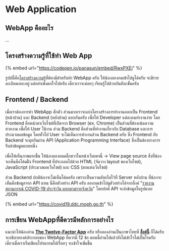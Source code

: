 # Web Application

## WebApp คืออะไร

...

## โครงสร้างความรู้ที่ใช้ทำ Web App

{% embed url="https://codepen.io/panasun/embed/RwxPXEj" %}

รูปปนี้คือ[โครงสร้างความรู้](../ep1-what-should-i-know/webapp-knowledge-graph.md)ที่ต้องมีสำหรับทำ WebApp ครับ ให้น้องลองกดเข้าไปดูได้ครับ จะมีรายละเอียดเยอะอยู่ แต่อย่าเพิ่งตกใจไปครับ เดี๋ยวเราจะค่อยๆ เรียนรู้ไปด้วยกันทีละขั้นครับ

## Frontend / Backend

เมื่อเราต้องการทำ WebApp สักตัว ส่วนมากเราจะแบ่งโครงสร้างการทำงานออกเป็น Frontend (หน้าบ้าน) และ Backend (หลังบ้าน) แยกกันครับ เพื่อให้ Developer แต่ละคนทำงานง่าย โดย Frontend คือหน้าตาเว็บไซต์ที่เปิดจาก Browser (ex. Chrome) เป็นส่วนที่ต้องเน้นความสวยงาม เพื่อให้ User ใช้งาน ส่วน Backend คือส่วนที่ทำงานเกี่ยวกับ Database และการประมวลผลข้อมูล โดยทั่วไป User จะไม่เห็นการทำงานส่วน Backend ครับ ซึ่ง Frontend กับ Backend จะคุยกันผ่าน API (Application Programming Interface) ซึ่งเป็นช่องทางการรับส่งข้อมูลแบบหนึ่ง

เพื่อให้เห็นภาพมากขึ้น ให้น้องลองกดคลิ๊กขวาในหน้าเว็บเพจนี้ -> View page source สิ่งที่น้องจะเห็นคือโค้ดฝั่ง Frontend ที่ประกอบไปด้วย HTML (จัดวาง layout ของเว็บไซต์), JavaScript (ประมวลผลเว็บไซต์) และ CSS (ตกแต่งเว็บไซต์)

ส่วน Backend ปกติน้องจะไม่เห็นโค้ดครับ เพราะเป็นความลับเก็บไว้ที่ Server หลังบ้าน ที่น้องจะเห็นคือข้อมูลจาก API แทน นี่คือตัวอย่าง API ครับ ลองกดเข้าไปดูตัวอย่างได้จากลิ้งค์ "[รายงานสถานการณ์ COVID-19 ประจำวัน แยกตามรายจังหวัด](https://covid19.ddc.moph.go.th/api/Cases/today-cases-by-provinces)" โดยปกติ API จะส่งข้อมูลในรูปแบบ JSON

{% embed url="https://covid19.ddc.moph.go.th" %}

## การเขียน WebAppที่ดีควรมีหลักการอย่างไร

แนะนำให้น้องอ่าน [**The Twelve-Factor App**](https://12factor.net) ครับ หรือลองอ่านเป็นภาษาไทยที่ [**ลิ้งค์นี้**](https://www.babelcoder.com/blog/articles/12-factor) ก็ได้ครับ จะอธิบายองค์ประกอบของ WebApp ที่ควรมี 12 ข้อ ตอนนี้อ่านไปแล้วยังไม่เข้าใจไม่เป็นไรครับ เดี๋ยวเมื่อเราเริ่มเขียนโปรแกรมไปเรื่อยๆ จะเข้าใจเพิ่มขึ้น

###
